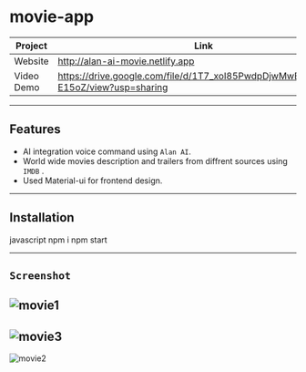 # movie-app



| Project | Link |
| ------ | ------ |
| Website |  http://alan-ai-movie.netlify.app
| Video Demo | https://drive.google.com/file/d/1T7_xoI85PwdpDjwMwBKkd8nnzk-E15oZ/view?usp=sharing

---
## Features
- AI integration voice command using `Alan AI`.
- World wide movies description and trailers from diffrent sources using `IMDB` .
- Used Material-ui for frontend design.


---
## Installation

javascript
npm i
npm start



---


## `Screenshot`
![movie1](https://user-images.githubusercontent.com/67264445/151055945-72f1c08a-5ad9-4bad-9294-fb866a0b9a95.jpg)
----------------------------------------------------------------------------------------------------------------------------------------------
![movie3](https://user-images.githubusercontent.com/67264445/151055972-511fda4d-35f4-463c-b0cb-65a28e60bb8d.jpg)
----------------------------------------------------------------------------------------------------------------------------------------------
![movie2](https://user-images.githubusercontent.com/67264445/151055988-b8ed6a20-d1b4-4fa0-9f2b-2eb87cca647c.jpg)
